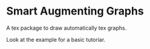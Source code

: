 # Smart Augmenting Graphs
A tex package to draw automatically tex graphs.

Look at the example for a basic tutoriar.
